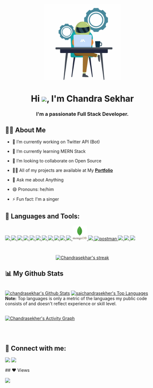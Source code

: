 <p align="center">
<a href="#"><img width="250px" height="250px" src="https://github.com/saichandrasekher/saichandrasekher/blob/main/animation_300_kq9s4148.gif" /></a>
</p>
<h1 align="center">Hi <img src="https://raw.githubusercontent.com/MartinHeinz/MartinHeinz/master/wave.gif" width="30px">, I'm Chandra Sekhar</h1>
<h3 align="center">I'm a passionate Full Stack Developer.</h3>

## 🙋‍♂️ About Me

- 🔭 I’m currently working on Twitter API (Bot)

- 🌱 I’m currently learning MERN Stack

- 👯 I’m looking to collaborate on Open Source

- 👨‍💻 All of my projects are available at My **[Portfolio](https://saichandrasekher.github.io/portfolio-chandu/)**

- 💬 Ask me about Anything

- 😄 Pronouns: he/him 

- ⚡ Fun fact: I'm a singer

## 🚀 Languages and Tools:

<p align="left">
    <a href="https://www.python.org" target="_blank"> <img src="https://img.icons8.com/color/48/000000/python.png"/> </a>  
    <a href="http://www.cplusplus.org/" target="_blank"> <img src="https://img.icons8.com/color/48/000000/c-plus-plus-logo.png"/>
    <a href="https://www.java.com" target="_blank"> <img src="https://img.icons8.com/color/48/000000/java-coffee-cup-logo.png"/> </a>
    <a href="https://developer.mozilla.org/en-US/docs/Web/JavaScript" target="_blank"> <img src="https://img.icons8.com/color/48/000000/javascript.png"/> </a> 
    <a href="https://www.w3.org/html/" target="_blank"> <img src="https://img.icons8.com/color/48/000000/html-5.png"/> </a> 
    <a href="https://www.w3schools.com/css/" target="_blank"> <img src="https://img.icons8.com/color/48/000000/css3.png"/> </a> 
    <a href="https://getbootstrap.com" target="_blank"> <img src="https://img.icons8.com/color/48/000000/bootstrap.png"/> </a> 
    <a href="https://reactjs.org/" target="_blank"> <img src="https://img.icons8.com/color/48/000000/react-native.png"/> </a>
    <a href="https://nodejs.org" target="_blank"> <img src="https://img.icons8.com/color/48/000000/npm.png"/> </a> 
    <a href="https://www.mysql.com/" target="_blank"> <img src="https://img.icons8.com/fluent/50/000000/mysql-logo.png"/> </a>
    <a href="https://flask.palletsprojects.com/en/2.0.x/" target="_blank"> <img src="https://img.icons8.com/nolan/48/flask.png"/>
    <a href="https://www.mongodb.com/" target="_blank"> <img src="https://raw.githubusercontent.com/devicons/devicon/master/icons/mongodb/mongodb-original-wordmark.svg" alt="mongodb" width="48" height="48"/> </a> 
    <a href="https://firebase.google.com/" target="_blank"> <img src="https://img.icons8.com/color/48/000000/firebase.png"/> </a> 
    <a href="https://postman.com" target="_blank"> <img src="https://www.vectorlogo.zone/logos/getpostman/getpostman-icon.svg" alt="postman" width="45" height="45"/> </a>   
    <a href="https://git-scm.com/" target="_blank"> <img src="https://img.icons8.com/color/48/000000/git.png"/> </a>
    <a href="https://www.figma.com/" target="_blank"> <img src="https://img.icons8.com/fluent/48/000000/figma.png"/> </a>
    <a href="https://www.adobe.com/products/xd.html" target="_blank"> <img src="https://img.icons8.com/color/48/000000/adobe-xd.png"/> </a>
</p>
 <br/>

<p align="center">
    <a href="https://github.com/saichandrasekher/github-readme-streak-stats">
        <img title="🔥 Get streak stats for your profile at git.io/streak-stats" alt="Chandrasekhar's streak" src="https://github-readme-streak-stats.herokuapp.com/?user=SubhamRaoniar28&theme=black-ice&hide_border=true&stroke=0000&background=060A0CD0"/>
    </a>
</p>
        
## 📊 My Github Stats

  <br/>
    <a href="https://github.com/saichandrasekher/github-readme-stats"><img alt="chandrasekhar's Github Stats" src="https://github-readme-stats.vercel.app/api?username=saichandrasekher&show_icons=true&count_private=true&theme=react&hide_border=true&bg_color=0D1117" /></a>
    <a href="https://github.com/saichandrasekher/github-readme-stats"><img alt="saichandrasekher's Top Languages" src="https://github-readme-stats.vercel.app/api/top-langs/?username=saichandrasekher&langs_count=8&count_private=true&layout=compact&theme=react&hide_border=true&bg_color=0D1117" /></a>     
  <br/>
  <b>Note:</b> Top languages is only a metric of the languages my public code consists of and doesn't reflect experience or skill level.


<br/>
<br/>

<a href="https://github.com/saichandrasekher/github-readme-activity-graph"><img alt="Chandrasekher's Activity Graph" src="https://activity-graph.herokuapp.com/graph?username=saichandrasekher&bg_color=0D1117&color=5BCDEC&line=5BCDEC&point=FFFFFF&hide_border=true" /></a>

<br/>
<br/>
        
## 🚀 Connect with me:
        
<p align="left">

<a href = "https://www.linkedin.com/in/sai-chandra-sekhar-6a07056a/"><img src="https://img.icons8.com/fluent/48/000000/linkedin.png"/></a>
<a href = "https://www.instagram.com/saichandrasekhar09/"><img src="https://img.icons8.com/fluent/48/000000/instagram-new.png"/></a>

</p>
## ❤ Views
<br/>
<br/>
        
<a href="https://github.com/Meghna-DAS/github-profile-views-counter">
    <img src="https://komarev.com/ghpvc/?username=saichandrasekher">
</a>
